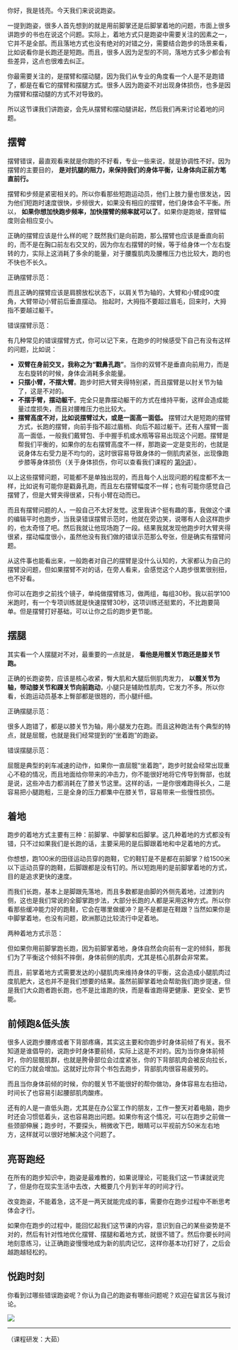 你好，我是钱亮。今天我们来说说跑姿。

一提到跑姿，很多人首先想到的就是用前脚掌还是后脚掌着地的问题，市面上很多讲跑步的书也在说这个问题。实际上，着地方式只是跑姿中需要关注的因素之一，它并不是全部。而且落地方式也没有绝对的对错之分，需要结合跑步的场景来看，比如说看你是长跑还是短跑。而且，很多人因为足型的不同，落地方式多少都会有些差异，这点也很难去纠正。

你最需要关注的，是摆臂和摆动腿，因为我们从专业的角度看一个人是不是跑错了，都是在看它的摆臂和摆腿方式。很多人因为跑姿不对出现身体损伤，也多是因为摆臂和摆动腿的方式不对导致的。

所以这节课我们讲跑姿，会先从摆臂和摆动腿讲起，然后我们再来讨论着地的问题。

## 摆臂

摆臂错误，最直观看来就是你跑的不好看，专业一些来说，就是协调性不好。因为摆臂的主要目的， **是对抗腿的阻力，来保持我们的身体平衡，让身体向正前方笔直前行。**

摆臂和步频是紧密相关的。所以你看那些短跑运动员，他们上肢力量也很发达，因为他们短跑时速度很快，步频很大，如果没有相应的摆臂，他们身体会不平衡。所以， **如果你想加快跑步频率，加快摆臂的频率就可以了**。如果你是跑坡，摆臂幅度则会相应变小。

正确的摆臂应该是什么样的呢？既然我们是向前跑，那么摆臂也应该是垂直向前的，而不是在胸口前左右交叉的，因为你左右摆臂的时候，等于给身体一个左右旋转的力，实际上这消耗了多余的能量，对于腰腹肌肉及腰椎压力也比较大，跑的也不快也不长久。

正确摆臂示范：

而且正确的摆臂应该是肩膀放松状态下，以肩关节为轴的，大臂和小臂成90度角，大臂带动小臂前后垂直摆动。 抬起时，大拇指不要超过眉毛，回来时，大拇指不要越过躯干。

错误摆臂示范：

有几种常见的错误摆臂方式，你可以记下来，在跑步的时候感受下自己有没有这样的问题，比如说：

- **双臂在身前交叉，我称之为“戳鼻孔跑”**。当你的双臂不是垂直向前用力，而是左右旋转的时候，身体会消耗多余能量。
- **只摆小臂，不摆大臂**。跑步时把大臂夹得特别紧，而且摆臂是以肘关节为轴了，这是不对的。
- **不摆手臂，摆动躯干**。完全只是靠摆动躯干的方式在维持平衡，这样会造成能量过度损失，而且对腰椎压力也比较大。
- **摆臂高度不对，比如说摆臂过大，或是一面高一面低。** 摆臂过大是短跑的摆臂方式，长跑的摆臂，向前手指不超过眉梢、向后不超过躯干。还有人摆臂一面高一面低，一般我们戴臂包、手中握手机或水瓶等容易出现这个问题。摆臂是帮我们平衡的，如果你的左右摆臂高度不一样，那跑姿一定是变形的，也就是说身体左右受力是不均匀的，这时很容易导致身体的一侧肌肉紧张，出现像跑步膝等身体损伤（关于身体损伤，你可以查看我们课程的 [第9讲](https://time.geekbang.org/column/article/290411)）。

以上这些摆臂问题，可能都不是单独出现的，而且每个人出现问题的程度都不太一样，比如说有可能你是戳鼻孔跑，而且左右摆臂幅度不一样；也有可能你感觉自己摆臂了，但是大臂夹得很紧，只有小臂在动而已。

而且有摆臂问题的人，一般自己不太好发觉。这里我讲个挺有趣的事，我做这个课的编辑平时也跑步，当我录错误摆臂示范时，他就在旁边笑，说哪有人会这样跑步的，也太奇怪了吧。然后我就让他现场跑了一段。结果我就发现他跑步时大臂夹得很紧，摆动幅度很小，虽然他没有我们做的错误示范那么夸张，但是确实有摆臂问题。

从这件事也能看出来，一般跑者对自己的摆臂是没什么认知的，大家都认为自己的摆臂没问题，但如果摆臂不对的话，在旁人看来，会感觉这个人跑步很累很别扭，也不好看。

你可以在跑步之前找个镜子，单纯做摆臂练习，做两组，每组30秒。我以前学100米跑时，有一个专项训练就是快速摆臂30秒，这项训练还挺累的，不比跑要简单。但是摆臂打好基础，可以让你之后的跑步更节能。

## 摆腿

其实看一个人摆腿对不对，最重要的一点就是， **看他是用髋关节跑还是膝关节跑。**

正确的长跑姿势，应该是核心收紧，臀大肌和大腿后侧肌肉发力， **以髋关节为轴，带动膝关节和踝关节向前跑动**，小腿只是辅助性肌肉，它发力不多。所以你看，长跑运动员基本上臀部都是很翘的，而小腿纤细。

正确摆腿示范：

很多人跑错了，都是以膝关节为轴，用小腿发力在跑。而且这种跑法有个典型的特点，就是屈髋，也就是我们经常提到的“坐着跑”的跑姿。

错误摆腿示范：

屈髋是典型的刹车减速的动作，如果你一直屈髋“坐着跑”，跑步时就会经常出现重心不稳的情况，而且地面给你带来的冲击力，你不能很好地将它传导到臀部，也就是说，这些冲击力都消耗在了膝关节这里。这样的话，一是你很难跑得长久，二是容易把小腿跑粗，三是全身的压力都集中在膝关节，容易带来一些慢性损伤。

## 着地

跑步的着地方式主要有三种：前脚掌、中脚掌和后脚掌。这几种着地的方式都没有错，只不过如果我们是长跑的话，主要采用的是后脚跟着地和中足着地的方式。

你想想，跑100米的田径运动员穿的跑鞋，它的鞋钉是不是都在前脚掌？给1500米以下运动员穿的跑鞋，后脚跟都是没有钉的。所以短跑用的是前脚掌着地的方式，目的是追求更快的速度。

而我们长跑，基本上是脚跟先落地，而且多数都是由脚的外侧先着地，过渡到内侧，这也是我们常说的全脚掌跑步法，大部分长跑的人都是采用这种方式。所以你看那些缓冲能力好的跑鞋，它会在哪里做缓冲？是不是都是在鞋跟？当然如果你是中脚掌着地，也没有问题，欧洲那边比较流行中足着地。

两种着地方式示范：

但如果你用前脚掌跑长跑，因为前脚掌着地，身体自然会向前有一定的倾斜，那我们为了平衡这个倾斜不摔倒，身体前侧的肌肉，尤其是核心肌群会非常累。

而且，前掌着地方式需要发达的小腿肌肉来维持身体的平衡，这会造成小腿肌肉过度肌肥大，这也并不是我们想要的结果。虽然前脚掌着地会帮助我们跑步提速，但是我们大众跑者跑长跑，也不是比谁跑的快，而是看谁跑得更健康、更安全、更节能。

## 前倾跑&低头族

很多人说跑步腰疼或者下背部疼痛，其实这主要和你跑步时身体前倾了有关。我不知道是谁倡导的，说跑步时身体要前倾，实际上这是不对的。因为当你身体前倾时，你的屈髋肌群，也就是胯骨部位会过度紧张，你的下背部肌肉会被反向拉长，它的压力就会增加。这就好比你背个书包去跑步，背部肌肉很容易疲劳的。

而且当你身体前倾的时候，你的髋关节不能很好的帮你做功，身体容易左右扭动，时间长了也容易引起腰部肌肉酸疼。

还有的人是一直低头跑，尤其是在办公室工作的朋友，工作一整天对着电脑，跑步时还会习惯低着头，这也容易跑出问题。如果你有这个情况，可以在跑步之前做一些颈部伸展；跑步时，不要探头，稍微收下巴，眼睛可以平视前方50米左右地方，这样就可以很好地解决这个问题了。

## 亮哥跑经

在所有的跑步知识中，跑姿是最难教的，如果说理论，可能我们这一节课就说完了，但是你在现实生活中去改，大概要几个月到半年的时间才行。

改变跑姿，不能着急，这不是一两天就能完成的事，需要你在跑步过程中不断思考体会才行。

如果你在跑步的过程中，能回忆起我们这节课的内容，意识到自己的某些姿势是不对的，然后有针对性地优化摆臂、摆腿和着地方式，就很不错了。然后你要长时间地刻意练习，让正确跑姿慢慢地成为新的肌肉记忆，这样你基本功打好了，之后会越跑越轻松的。

## 悦跑时刻

你看到过哪些错误跑姿呢？你认为自己的跑姿有哪些问题呢？欢迎在留言区与我讨论。

![](https://static001.geekbang.org/resource/image/ed/3d/edc4058bbd9f7056b6c996b6f7dbc23d.jpg?wh=1142*682)

* * *

（课程研发：大茹）
